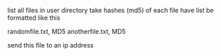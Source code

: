 list all files in user directory
take hashes (md5) of each file
have list be formatted like this

randomfile.txt, MD5
anotherfile.txt, MD5


send this file to an ip address